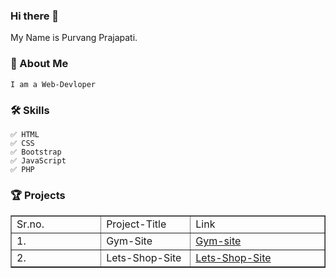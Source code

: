 ### Hi there 👋
My Name is Purvang Prajapati.
### 🚀 About Me
    I am a Web-Devloper
### 🛠 Skills
    ✅ HTML
    ✅ CSS
    ✅ Bootstrap
    ✅ JavaScript
    ✅ PHP
### 🏆 Projects
    
    



<!--
**iampurvang5/iampurvang5** is a ✨ _special_ ✨ repository because its `README.md` (this file) appears on your GitHub profile.

Here are some ideas to get you started:

- 🔭 I’m currently working on ...
- 🌱 I’m currently learning ...
- 👯 I’m looking to collaborate on ...
- 🤔 I’m looking for help with ...
- 💬 Ask me about ...
- 📫 How to reach me: ...
- 😄 Pronouns: ...
- ⚡ Fun fact: ...
-->


<html>
<body>
<div class="container">
        <table border="1">
            <tr >
                <td style="width: 20%;">Sr.no.</td>
                <td style="width: 20%;">Project-Title</td>
                <td style="width: 30%;">Link</td>
            </tr>
            <tr>
                <td>
                    1.
                </td>
                <td>
                    Gym-Site
                </td>
                <td>
                    <a href="https://iampurvang5.github.io/Gym-Site/">Gym-site</a>
                </td>
            </tr>
            <tr>
                <td>
                    2.
                </td>
                <td>
                    Lets-Shop-Site
                </td>
                <td>
                    <a href="https://iampurvang5.github.io/Lets-shop-site/">Lets-Shop-Site</a>
                </td>
            </tr>

        
